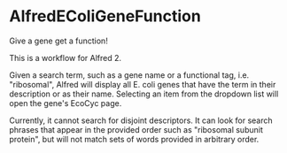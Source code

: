 AlfredEColiGeneFunction
=======================

Give a gene get a function!

This is a workflow for Alfred 2. 

Given a search term, such as a gene name or a functional tag, i.e. "ribosomal", Alfred will display all E. coli genes that have the term in their description or as their name. Selecting an item from the dropdown list will open the gene's EcoCyc page.

Currently, it cannot search for disjoint descriptors. It can look for search phrases that appear in the provided order such as "ribosomal subunit protein", but will not match sets of words provided in arbitrary order.
